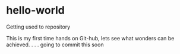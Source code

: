 # hello-world
Getting used to repository

This is my first time hands on Git-hub, lets see what wonders can be achieved.
.
.
.
going to commit this soon

